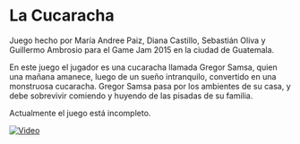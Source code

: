# La Cucaracha

Juego hecho por María Andree Paiz, Diana Castillo, Sebastián Oliva y Guillermo Ambrosio para el Game Jam 2015 en la ciudad de Guatemala.

En este juego el jugador es una cucaracha llamada Gregor Samsa, quien una mañana amanece, luego de un sueño intranquilo, convertido en una monstruosa cucaracha. Gregor Samsa pasa por los ambientes de su casa, y debe sobrevivir comiendo y huyendo de las pisadas de su familia. 

Actualmente el juego está incompleto.

[![Video](https://img.youtube.com/vi/i0CAQMGQIwE/0.jpg)](https://www.youtube.com/watch?v=i0CAQMGQIwE)
